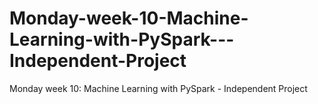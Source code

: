 # Monday-week-10-Machine-Learning-with-PySpark---Independent-Project
Monday week 10: Machine Learning with PySpark - Independent Project
